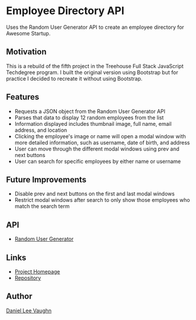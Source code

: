 # Employee Directory API

Uses the Random User Generator API to create an employee directory for Awesome Startup.

## Motivation

This is a rebuild of the fifth project in the Treehouse Full Stack JavaScript Techdegree program. I built the original version
using Bootstrap but for practice I decided to recreate it without using Bootstrap.

## Features

* Requests a JSON object from the Random User Generator API
* Parses that data to display 12 random employees from the list
* Information displayed includes thumbnail image, full name, email address, and location
* Clicking the employee's image or name will open a modal window with more detailed information, such as username, date of birth, and address
* User can move through the different modal windows using prev and next buttons
* User can search for specific employees by either name or username

## Future Improvements

* Disable prev and next buttons on the first and last modal windows
* Restrict modal windows after search to only show those employees who match the search term

## API

* [Random User Generator](https://randomuser.me/)

## Links

* [Project Homepage](https://leevaughn.github.io/employee-directory-api-v2/)
* [Repository](https://github.com/LeeVaughn/employee-directory-api-v2)

## Author

[Daniel Lee Vaughn](https://github.com/LeeVaughn)